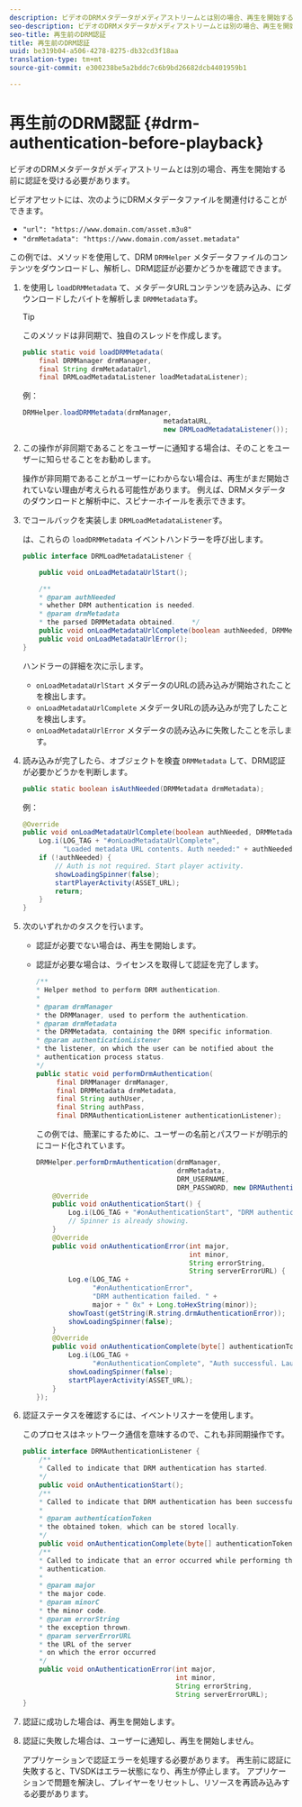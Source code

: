 ```yaml
---
description: ビデオのDRMメタデータがメディアストリームとは別の場合、再生を開始する前に認証を受ける必要があります。
seo-description: ビデオのDRMメタデータがメディアストリームとは別の場合、再生を開始する前に認証を受ける必要があります。
seo-title: 再生前のDRM認証
title: 再生前のDRM認証
uuid: be319b04-a506-4278-8275-db32cd3f18aa
translation-type: tm+mt
source-git-commit: e300238be5a2bddc7c6b9bd26682dcb4401959b1

---
```



# 再生前のDRM認証 {#drm-authentication-before-playback}

ビデオのDRMメタデータがメディアストリームとは別の場合、再生を開始する前に認証を受ける必要があります。

ビデオアセットには、次のようにDRMメタデータファイルを関連付けることができます。

* `"url": "https://www.domain.com/asset.m3u8"`
* `"drmMetadata": "https://www.domain.com/asset.metadata"`

この例では、メソッドを使用して、DRM `DRMHelper` メタデータファイルのコンテンツをダウンロードし、解析し、DRM認証が必要かどうかを確認できます。

1. を使用し `loadDRMMetadata` て、メタデータURLコンテンツを読み込み、にダウンロードしたバイトを解析しま `DRMMetadata`す。

   >[!TIP]
   >
   >このメソッドは非同期で、独自のスレッドを作成します。

   ```java
   public static void loadDRMMetadata( 
       final DRMManager drmManager, 
       final String drmMetadataUrl,  
       final DRMLoadMetadataListener loadMetadataListener); 
   ```

   例：

   ```java
   DRMHelper.loadDRMMetadata(drmManager,  
                                      metadataURL,  
                                      new DRMLoadMetadataListener());
   ```

1. この操作が非同期であることをユーザーに通知する場合は、そのことをユーザーに知らせることをお勧めします。

   操作が非同期であることがユーザーにわからない場合は、再生がまだ開始されていない理由が考えられる可能性があります。 例えば、DRMメタデータのダウンロードと解析中に、スピナーホイールを表示できます。

1. でコールバックを実装しま `DRMLoadMetadataListener`す。

   は、これらの `loadDRMMetadata` イベントハンドラーを呼び出します。

   ```java
   public interface DRMLoadMetadataListener { 
   
       public void onLoadMetadataUrlStart(); 
   
       /** 
       * @param authNeeded 
       * whether DRM authentication is needed. 
       * @param drmMetadata 
       * the parsed DRMMetadata obtained.    */ 
       public void onLoadMetadataUrlComplete(boolean authNeeded, DRMMetadata drmMetadata); 
       public void onLoadMetadataUrlError(); 
   } 
   ```

   ハンドラーの詳細を次に示します。

   * `onLoadMetadataUrlStart` メタデータのURLの読み込みが開始されたことを検出します。
   * `onLoadMetadataUrlComplete` メタデータURLの読み込みが完了したことを検出します。
   * `onLoadMetadataUrlError` メタデータの読み込みに失敗したことを示します。

1. 読み込みが完了したら、オブジェクトを検査 `DRMMetadata` して、DRM認証が必要かどうかを判断します。

   ```java
   public static boolean isAuthNeeded(DRMMetadata drmMetadata);
   ```

   例：

   ```java
   @Override 
   public void onLoadMetadataUrlComplete(boolean authNeeded, DRMMetadata drmMetadata) {  
       Log.i(LOG_TAG + "#onLoadMetadataUrlComplete",  
             "Loaded metadata URL contents. Auth needed:" + authNeeded + "."); 
       if (!authNeeded) { 
           // Auth is not required. Start player activity.     
           showLoadingSpinner(false);     
           startPlayerActivity(ASSET_URL); 
           return; 
       } 
   } 
   ```

1. 次のいずれかのタスクを行います。

   * 認証が必要でない場合は、再生を開始します。
   * 認証が必要な場合は、ライセンスを取得して認証を完了します。

      ```java
      /** 
      * Helper method to perform DRM authentication. 
      * 
      * @param drmManager 
      * the DRMManager, used to perform the authentication. 
      * @param drmMetadata 
      * the DRMMetadata, containing the DRM specific information. 
      * @param authenticationListener 
      * the listener, on which the user can be notified about the 
      * authentication process status. 
      */ 
      public static void performDrmAuthentication( 
           final DRMManager drmManager,  
           final DRMMetadata drmMetadata, 
           final String authUser,  
           final String authPass,  
           final DRMAuthenticationListener authenticationListener);
      ```

      この例では、簡潔にするために、ユーザーの名前とパスワードが明示的にコード化されています。

      ```java
      DRMHelper.performDrmAuthentication(drmManager,  
                                         drmMetadata,  
                                         DRM_USERNAME,  
                                         DRM_PASSWORD, new DRMAuthenticationListener() { 
          @Override 
          public void onAuthenticationStart() { 
              Log.i(LOG_TAG + "#onAuthenticationStart", "DRM authentication started."); 
              // Spinner is already showing. 
          } 
          @Override 
          public void onAuthenticationError(int major,  
                                            int minor,  
                                            String errorString,  
                                            String serverErrorURL) { 
              Log.e(LOG_TAG +  
                    "#onAuthenticationError",  
                    "DRM authentication failed. " +  
                    major + " 0x" + Long.toHexString(minor)); 
              showToast(getString(R.string.drmAuthenticationError));   
              showLoadingSpinner(false); 
          } 
          @Override 
          public void onAuthenticationComplete(byte[] authenticationToken) { 
              Log.i(LOG_TAG +  
                    "#onAuthenticationComplete", "Auth successful. Launching content."); 
              showLoadingSpinner(false); 
              startPlayerActivity(ASSET_URL); 
          } 
      }); 
      ```

1. 認証ステータスを確認するには、イベントリスナーを使用します。

   このプロセスはネットワーク通信を意味するので、これも非同期操作です。

   ```java
   public interface DRMAuthenticationListener { 
       /** 
       * Called to indicate that DRM authentication has started. 
       */ 
       public void onAuthenticationStart(); 
       /** 
       * Called to indicate that DRM authentication has been successful. 
       * 
       * @param authenticationToken 
       * the obtained token, which can be stored locally. 
       */ 
       public void onAuthenticationComplete(byte[] authenticationToken); 
       /** 
       * Called to indicate that an error occurred while performing the DRM 
       * authentication. 
       * 
       * @param major 
       * the major code. 
       * @param minorC 
       * the minor code. 
       * @param errorString 
       * the exception thrown. 
       * @param serverErrorURL 
       * the URL of the server  
       * on which the error occurred 
       */ 
       public void onAuthenticationError(int major,  
                                         int minor,  
                                         String errorString,  
                                         String serverErrorURL); 
   } 
   ```

1. 認証に成功した場合は、再生を開始します。
1. 認証に失敗した場合は、ユーザーに通知し、再生を開始しません。

   アプリケーションで認証エラーを処理する必要があります。 再生前に認証に失敗すると、TVSDKはエラー状態になり、再生が停止します。 アプリケーションで問題を解決し、プレイヤーをリセットし、リソースを再読み込みする必要があります。
